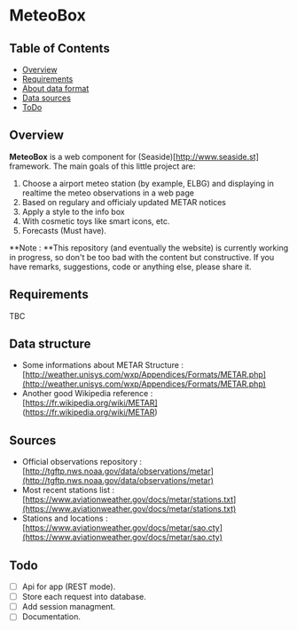 # MeteoBox

Table of Contents
-----------------

* [Overview](#overview)
* [Requirements](#requirements)
* [About data format](#data)
* [Data sources](#sources)
* [ToDo](#todo)


Overview
--------

**MeteoBox** is a web component for (Seaside)[http://www.seaside.st] framework.
The main goals of this little project are:

1. Choose a airport meteo station (by example, ELBG) and displaying in realtime the meteo observations in a web page 
2. Based on regulary and officialy updated METAR notices
3. Apply a style to the info box
4. With cosmetic toys like smart icons, etc.
5. Forecasts (Must have).

**Note : **This repository (and eventually the website) is currently working in progress, so don't be too bad with the content but constructive. If you have remarks, suggestions, code or anything else, please share it.

Requirements
------------
TBC

Data structure 
--------------

* Some informations about METAR Structure : [http://weather.unisys.com/wxp/Appendices/Formats/METAR.php](http://weather.unisys.com/wxp/Appendices/Formats/METAR.php)
* Another good Wikipedia reference : [https://fr.wikipedia.org/wiki/METAR] (https://fr.wikipedia.org/wiki/METAR)

Sources
-------

* Official observations repository : [http://tgftp.nws.noaa.gov/data/observations/metar](http://tgftp.nws.noaa.gov/data/observations/metar)
* Most recent stations list : [https://www.aviationweather.gov/docs/metar/stations.txt](https://www.aviationweather.gov/docs/metar/stations.txt)
* Stations and locations : [https://www.aviationweather.gov/docs/metar/sao.cty](https://www.aviationweather.gov/docs/metar/sao.cty)


Todo
----

* [ ] Api for app (REST mode).
* [ ] Store each request into database.
* [ ] Add session managment.
* [ ] Documentation.
